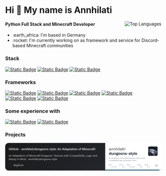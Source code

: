 <h1 align="left">Hi 👋 My name is Annhilati</h1>

<a href="#"><img align="right" src="https://github-readme-stats.vercel.app/api/top-langs/?username=annhilati&layout=compact&theme=dark&bg_color=202125&title_color=ffffff&text_color=ffffff&border_color=1d1e20&langs_count=6&hide=JSON,INI,Markdown,Java%20Properties,Jupyter%20Notebook,HOCON" alt="Top Languages"></a>

#### Python Full Stack and Minecraft Developer

<ul>
    <li>:earth_africa: I'm based in Germany</li>
    <li>:rocket: I'm currently working on as framework and service for Discord-based Minecraft communities</li>
</ul>

<!-- <a href="#"><img align="right" src="https://github-readme-stats.vercel.app/api?username=annhilati&show_icons=true&theme=dark&layout=compact&theme=dark&bg_color=161928&title_color=ffffff&text_color=ffffff&border_color=2A2630&icon_color=ffffff" alt="User Stats"></a> -->

### Stack
<a href="#"><img alt="Static Badge" src="https://img.shields.io/badge/Python-x?style=for-the-badge&logo=python&logoColor=ffffff&color=4c75a9"></a> <a href="#"><img alt="Static Badge" src="https://img.shields.io/badge/JavaScript-x?style=for-the-badge&logo=javascript&logoColor=000000&color=f1df40"></a> <a href="#"><img alt="Static Badge" src="https://img.shields.io/badge/Svelte-x?style=for-the-badge&logo=svelte&logoColor=ffffff&color=%23FF3E00"></a>


### Frameworks
<a href="#"><img alt="Static Badge" src="https://img.shields.io/badge/discord.py-x?style=for-the-badge&logo=python&logoColor=ffffff&labelColor=4c75a9&color=161926"></a> <a href="#"><img alt="Static Badge" src="https://img.shields.io/badge/fastAPI-x?style=for-the-badge&logo=python&logoColor=ffffff&labelColor=4c75a9&color=161926"></a> <a href="#"><img alt="Static Badge" src="https://img.shields.io/badge/puppeteer-x?style=for-the-badge&logo=javascript&logoColor=000000&labelColor=f1df40&color=161926"></a> <a href="#"><img alt="Static Badge" src="https://img.shields.io/badge/beet-x?style=for-the-badge&logo=namemc&logoColor=ffffff&labelColor=E22837&color=161926"></a> <a href="#"><img alt="Static Badge" src="https://img.shields.io/badge/Minecraft%20Pack-x?style=for-the-badge&logo=namemc&logoColor=ffffff&labelColor=E22837&color=161926"></a> <a href="#"><img alt="Static Badge" src="https://img.shields.io/badge/OptiFine%20Shader%20Pipeline-x?style=for-the-badge&logo=opengl&logoColor=ffffff&labelColor=E22837&color=161926"></a>

### Some experience with
<a href="#"><img alt="Static Badge" src="https://img.shields.io/badge/GLSL-x?style=for-the-badge&logo=opengl&logoColor=ffffff&color=%235586A4"></a> <a href="#"><img alt="Static Badge" src="https://img.shields.io/badge/Java-x?style=for-the-badge&logoColor=ffffff&color=f36f53"></a>

### Projects
<a href="https://github.com/annhilati/dungeons-style"><img src="image-1.png"></a>
